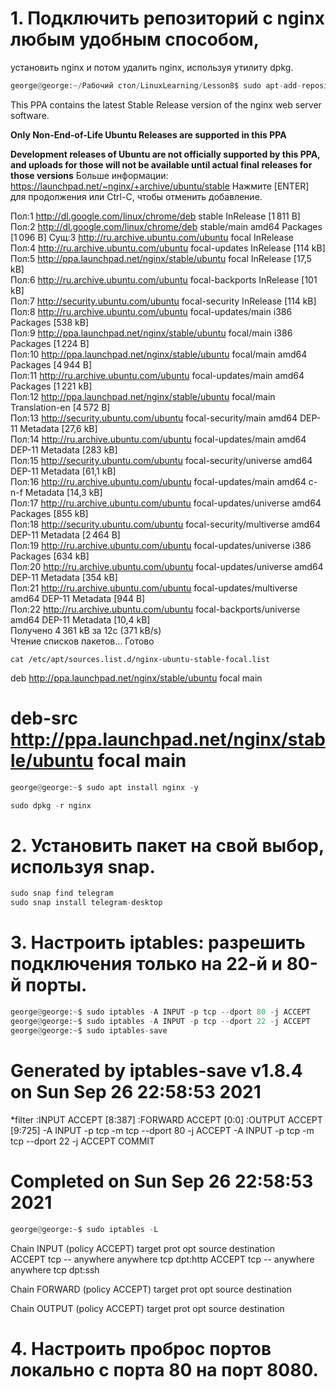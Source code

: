 # 1. Подключить репозиторий с nginx любым удобным способом,
установить nginx и потом удалить nginx, используя утилиту dpkg.

```python
george@george:~/Рабочий стол/LinuxLearning/Lesson8$ sudo apt-add-repository ppa:nginx/stable'
```

 This PPA contains the latest Stable Release version of the nginx web server software.

**Only Non-End-of-Life Ubuntu Releases are supported in this PPA**

**Development releases of Ubuntu are not officially supported by this PPA,
and uploads for those will not be available until actual final releases for those versions**
 Больше информации: https://launchpad.net/~nginx/+archive/ubuntu/stable
Нажмите [ENTER] для продолжения или Ctrl-C, чтобы отменить добавление.

Пол:1 http://dl.google.com/linux/chrome/deb stable InRelease [1 811 B]
Пол:2 http://dl.google.com/linux/chrome/deb stable/main amd64 Packages [1 096 B]
Сущ:3 http://ru.archive.ubuntu.com/ubuntu focal InRelease                                                           
Пол:4 http://ru.archive.ubuntu.com/ubuntu focal-updates InRelease [114 kB]                                          
Пол:5 http://ppa.launchpad.net/nginx/stable/ubuntu focal InRelease [17,5 kB]                                        
Пол:6 http://ru.archive.ubuntu.com/ubuntu focal-backports InRelease [101 kB]                                        
Пол:7 http://security.ubuntu.com/ubuntu focal-security InRelease [114 kB]                                           
Пол:8 http://ru.archive.ubuntu.com/ubuntu focal-updates/main i386 Packages [538 kB]                                 
Пол:9 http://ppa.launchpad.net/nginx/stable/ubuntu focal/main i386 Packages [1 224 B]                               
Пол:10 http://ppa.launchpad.net/nginx/stable/ubuntu focal/main amd64 Packages [4 944 B]                             
Пол:11 http://ru.archive.ubuntu.com/ubuntu focal-updates/main amd64 Packages [1 221 kB]                             
Пол:12 http://ppa.launchpad.net/nginx/stable/ubuntu focal/main Translation-en [4 572 B]                             
Пол:13 http://security.ubuntu.com/ubuntu focal-security/main amd64 DEP-11 Metadata [27,6 kB]                        
Пол:14 http://ru.archive.ubuntu.com/ubuntu focal-updates/main amd64 DEP-11 Metadata [283 kB]                        
Пол:15 http://security.ubuntu.com/ubuntu focal-security/universe amd64 DEP-11 Metadata [61,1 kB]                    
Пол:16 http://ru.archive.ubuntu.com/ubuntu focal-updates/main amd64 c-n-f Metadata [14,3 kB]                        
Пол:17 http://ru.archive.ubuntu.com/ubuntu focal-updates/universe amd64 Packages [855 kB]                           
Пол:18 http://security.ubuntu.com/ubuntu focal-security/multiverse amd64 DEP-11 Metadata [2 464 B]             
Пол:19 http://ru.archive.ubuntu.com/ubuntu focal-updates/universe i386 Packages [634 kB]                            
Пол:20 http://ru.archive.ubuntu.com/ubuntu focal-updates/universe amd64 DEP-11 Metadata [354 kB]                    
Пол:21 http://ru.archive.ubuntu.com/ubuntu focal-updates/multiverse amd64 DEP-11 Metadata [944 B]                   
Пол:22 http://ru.archive.ubuntu.com/ubuntu focal-backports/universe amd64 DEP-11 Metadata [10,4 kB]                 
Получено 4 361 kB за 12с (371 kB/s)                                                                                 
Чтение списков пакетов… Готово

```jpython
cat /etc/apt/sources.list.d/nginx-ubuntu-stable-focal.list
```

deb http://ppa.launchpad.net/nginx/stable/ubuntu focal main
# deb-src http://ppa.launchpad.net/nginx/stable/ubuntu focal main

```python
george@george:~$ sudo apt install nginx -y

sudo dpkg -r nginx
```

# 2. Установить пакет на свой выбор, используя snap.

```python
sudo snap find telegram
sudo snap install telegram-desktop
```

# 3. Настроить iptables: разрешить подключения только на 22-й и 80-й порты.

```python
george@george:~$ sudo iptables -A INPUT -p tcp --dport 80 -j ACCEPT
george@george:~$ sudo iptables -A INPUT -p tcp --dport 22 -j ACCEPT
george@george:~$ sudo iptables-save 
```

# Generated by iptables-save v1.8.4 on Sun Sep 26 22:58:53 2021
*filter
:INPUT ACCEPT [8:387]
:FORWARD ACCEPT [0:0]
:OUTPUT ACCEPT [9:725]
-A INPUT -p tcp -m tcp --dport 80 -j ACCEPT
-A INPUT -p tcp -m tcp --dport 22 -j ACCEPT
COMMIT
# Completed on Sun Sep 26 22:58:53 2021

```python
george@george:~$ sudo iptables -L
```
Chain INPUT (policy ACCEPT)
target     prot opt source               destination         
ACCEPT     tcp  --  anywhere             anywhere             tcp dpt:http
ACCEPT     tcp  --  anywhere             anywhere             tcp dpt:ssh

Chain FORWARD (policy ACCEPT)
target     prot opt source               destination         

Chain OUTPUT (policy ACCEPT)
target     prot opt source               destination 

# 4. Настроить проброс портов локально с порта 80 на порт 8080.
```python

```

